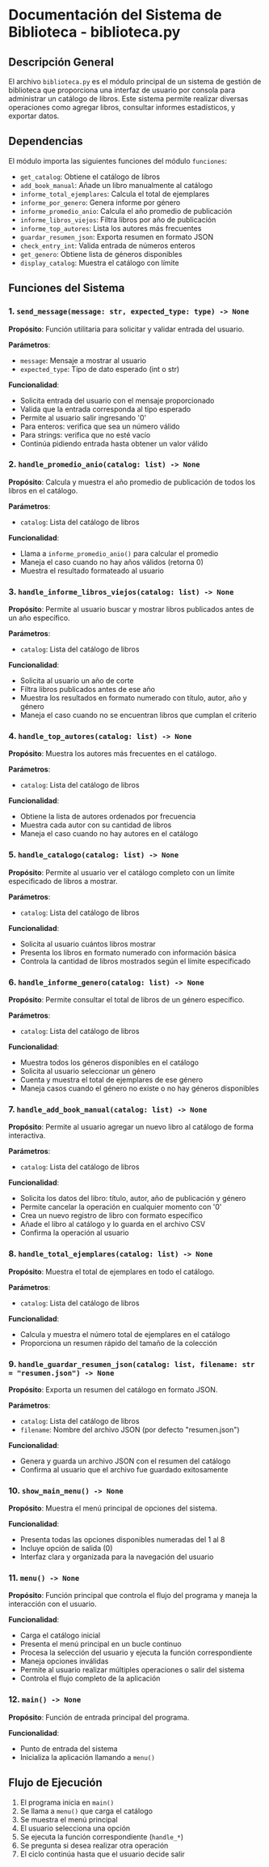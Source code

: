 # Documentación del Sistema de Biblioteca - biblioteca.py

## Descripción General
El archivo `biblioteca.py` es el módulo principal de un sistema de gestión de biblioteca que proporciona una interfaz de usuario por consola para administrar un catálogo de libros. Este sistema permite realizar diversas operaciones como agregar libros, consultar informes estadísticos, y exportar datos.

## Dependencias
El módulo importa las siguientes funciones del módulo `funciones`:
- `get_catalog`: Obtiene el catálogo de libros
- `add_book_manual`: Añade un libro manualmente al catálogo
- `informe_total_ejemplares`: Calcula el total de ejemplares
- `informe_por_genero`: Genera informe por género
- `informe_promedio_anio`: Calcula el año promedio de publicación
- `informe_libros_viejos`: Filtra libros por año de publicación
- `informe_top_autores`: Lista los autores más frecuentes
- `guardar_resumen_json`: Exporta resumen en formato JSON
- `check_entry_int`: Valida entrada de números enteros
- `get_genero`: Obtiene lista de géneros disponibles
- `display_catalog`: Muestra el catálogo con límite

## Funciones del Sistema

### 1. `send_message(message: str, expected_type: type) -> None`
**Propósito**: Función utilitaria para solicitar y validar entrada del usuario.

**Parámetros**:
- `message`: Mensaje a mostrar al usuario
- `expected_type`: Tipo de dato esperado (int o str)

**Funcionalidad**:
- Solicita entrada del usuario con el mensaje proporcionado
- Valida que la entrada corresponda al tipo esperado
- Permite al usuario salir ingresando '0'
- Para enteros: verifica que sea un número válido
- Para strings: verifica que no esté vacío
- Continúa pidiendo entrada hasta obtener un valor válido

### 2. `handle_promedio_anio(catalog: list) -> None`
**Propósito**: Calcula y muestra el año promedio de publicación de todos los libros en el catálogo.

**Parámetros**:
- `catalog`: Lista del catálogo de libros

**Funcionalidad**:
- Llama a `informe_promedio_anio()` para calcular el promedio
- Maneja el caso cuando no hay años válidos (retorna 0)
- Muestra el resultado formateado al usuario

### 3. `handle_informe_libros_viejos(catalog: list) -> None`
**Propósito**: Permite al usuario buscar y mostrar libros publicados antes de un año específico.

**Parámetros**:
- `catalog`: Lista del catálogo de libros

**Funcionalidad**:
- Solicita al usuario un año de corte
- Filtra libros publicados antes de ese año
- Muestra los resultados en formato numerado con título, autor, año y género
- Maneja el caso cuando no se encuentran libros que cumplan el criterio

### 4. `handle_top_autores(catalog: list) -> None`
**Propósito**: Muestra los autores más frecuentes en el catálogo.

**Parámetros**:
- `catalog`: Lista del catálogo de libros

**Funcionalidad**:
- Obtiene la lista de autores ordenados por frecuencia
- Muestra cada autor con su cantidad de libros
- Maneja el caso cuando no hay autores en el catálogo

### 5. `handle_catalogo(catalog: list) -> None`
**Propósito**: Permite al usuario ver el catálogo completo con un límite especificado de libros a mostrar.

**Parámetros**:
- `catalog`: Lista del catálogo de libros

**Funcionalidad**:
- Solicita al usuario cuántos libros mostrar
- Presenta los libros en formato numerado con información básica
- Controla la cantidad de libros mostrados según el límite especificado

### 6. `handle_informe_genero(catalog: list) -> None`
**Propósito**: Permite consultar el total de libros de un género específico.

**Parámetros**:
- `catalog`: Lista del catálogo de libros

**Funcionalidad**:
- Muestra todos los géneros disponibles en el catálogo
- Solicita al usuario seleccionar un género
- Cuenta y muestra el total de ejemplares de ese género
- Maneja casos cuando el género no existe o no hay géneros disponibles

### 7. `handle_add_book_manual(catalog: list) -> None`
**Propósito**: Permite al usuario agregar un nuevo libro al catálogo de forma interactiva.

**Parámetros**:
- `catalog`: Lista del catálogo de libros

**Funcionalidad**:
- Solicita los datos del libro: título, autor, año de publicación y género
- Permite cancelar la operación en cualquier momento con '0'
- Crea un nuevo registro de libro con formato específico
- Añade el libro al catálogo y lo guarda en el archivo CSV
- Confirma la operación al usuario

### 8. `handle_total_ejemplares(catalog: list) -> None`
**Propósito**: Muestra el total de ejemplares en todo el catálogo.

**Parámetros**:
- `catalog`: Lista del catálogo de libros

**Funcionalidad**:
- Calcula y muestra el número total de ejemplares en el catálogo
- Proporciona un resumen rápido del tamaño de la colección

### 9. `handle_guardar_resumen_json(catalog: list, filename: str = "resumen.json") -> None`
**Propósito**: Exporta un resumen del catálogo en formato JSON.

**Parámetros**:
- `catalog`: Lista del catálogo de libros
- `filename`: Nombre del archivo JSON (por defecto "resumen.json")

**Funcionalidad**:
- Genera y guarda un archivo JSON con el resumen del catálogo
- Confirma al usuario que el archivo fue guardado exitosamente

### 10. `show_main_menu() -> None`
**Propósito**: Muestra el menú principal de opciones del sistema.

**Funcionalidad**:
- Presenta todas las opciones disponibles numeradas del 1 al 8
- Incluye opción de salida (0)
- Interfaz clara y organizada para la navegación del usuario

### 11. `menu() -> None`
**Propósito**: Función principal que controla el flujo del programa y maneja la interacción con el usuario.

**Funcionalidad**:
- Carga el catálogo inicial
- Presenta el menú principal en un bucle continuo
- Procesa la selección del usuario y ejecuta la función correspondiente
- Maneja opciones inválidas
- Permite al usuario realizar múltiples operaciones o salir del sistema
- Controla el flujo completo de la aplicación

### 12. `main() -> None`
**Propósito**: Función de entrada principal del programa.

**Funcionalidad**:
- Punto de entrada del sistema
- Inicializa la aplicación llamando a `menu()`

## Flujo de Ejecución
1. El programa inicia en `main()` 
2. Se llama a `menu()` que carga el catálogo
3. Se muestra el menú principal
4. El usuario selecciona una opción
5. Se ejecuta la función correspondiente (`handle_*`)
6. Se pregunta si desea realizar otra operación
7. El ciclo continúa hasta que el usuario decide salir

